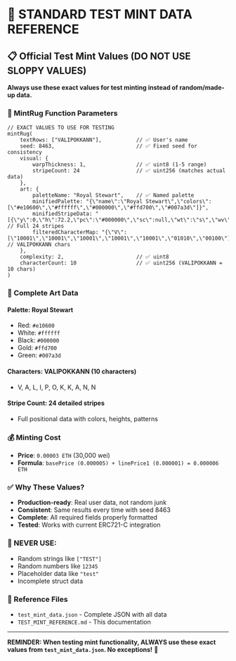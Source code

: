 # 🔄 STANDARD TEST MINT DATA REFERENCE

## 📋 Official Test Mint Values (DO NOT USE SLOPPY VALUES)

**Always use these exact values for test minting instead of random/made-up data.**

### 🎯 MintRug Function Parameters

```solidity
// EXACT VALUES TO USE FOR TESTING
mintRug(
    textRows: ["VALIPOKKANN"],           // ✅ User's name
    seed: 8463,                          // ✅ Fixed seed for consistency
    visual: {
        warpThickness: 1,                // ✅ uint8 (1-5 range)
        stripeCount: 24                  // ✅ uint256 (matches actual data)
    },
    art: {
        paletteName: "Royal Stewart",    // ✅ Named palette
        minifiedPalette: "{\"name\":\"Royal Stewart\",\"colors\":[\"#e10600\",\"#ffffff\",\"#000000\",\"#ffd700\",\"#007a3d\"]}",
        minifiedStripeData: "[{\"y\":0,\"h\":72.2,\"pc\":\"#000000\",\"sc\":null,\"wt\":\"s\",\"wv\":0.406},...]", // Full 24 stripes
        filteredCharacterMap: "{\"V\":[\"10001\",\"10001\",\"10001\",\"10001\",\"10001\",\"01010\",\"00100\"],...}" // VALIPOKKANN chars
    },
    complexity: 2,                       // ✅ uint8
    characterCount: 10                   // ✅ uint256 (VALIPOKKANN = 10 chars)
)
```

### 🎨 Complete Art Data

#### Palette: Royal Stewart
- Red: `#e10600`
- White: `#ffffff`
- Black: `#000000`
- Gold: `#ffd700`
- Green: `#007a3d`

#### Characters: VALIPOKKANN (10 characters)
- V, A, L, I, P, O, K, K, A, N, N

#### Stripe Count: 24 detailed stripes
- Full positional data with colors, heights, patterns

### 💰 Minting Cost
- **Price**: `0.00003 ETH` (30,000 wei)
- **Formula**: `basePrice (0.000005) + linePrice1 (0.000001) = 0.000006 ETH`

### ✅ Why These Values?
- **Production-ready**: Real user data, not random junk
- **Consistent**: Same results every time with seed 8463
- **Complete**: All required fields properly formatted
- **Tested**: Works with current ERC721-C integration

### 🚫 NEVER USE:
- Random strings like `["TEST"]`
- Random numbers like `12345`
- Placeholder data like `"test"`
- Incomplete struct data

### 📁 Reference Files
- `test_mint_data.json` - Complete JSON with all data
- `TEST_MINT_REFERENCE.md` - This documentation

---

**REMINDER: When testing mint functionality, ALWAYS use these exact values from `test_mint_data.json`. No exceptions!** 🎯
